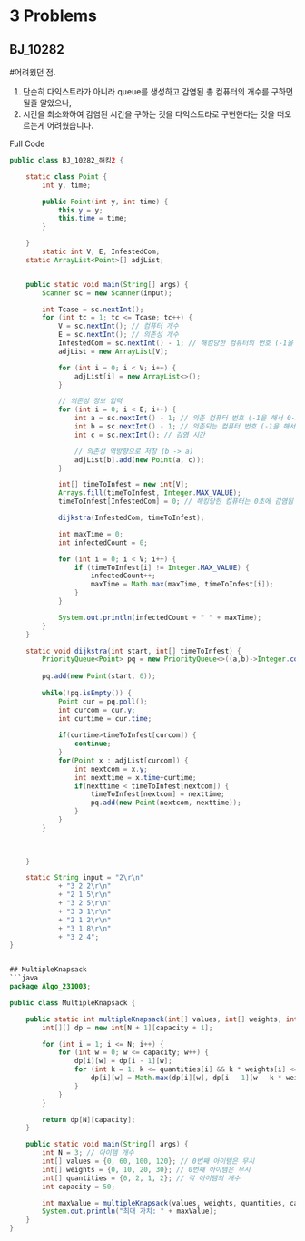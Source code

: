 
# 3 Problems

## BJ_10282

#어려웠던 점. 

1. 단순히 다익스트라가 아니라 queue를 생성하고 감염된 총 컴퓨터의 개수를 구하면 될줄 알았으나,
2. 시간을 최소화하여 감염된 시간을 구하는 것을 다익스트라로 구현한다는 것을 떠오르는게 어려웠습니다.

Full Code
```java
public class BJ_10282_해킹2 {

    static class Point {
        int y, time;

        public Point(int y, int time) {
            this.y = y;
            this.time = time;
        }

    }
        static int V, E, InfestedCom;
    static ArrayList<Point>[] adjList;


    public static void main(String[] args) {
        Scanner sc = new Scanner(input);

        int Tcase = sc.nextInt();
        for (int tc = 1; tc <= Tcase; tc++) {
            V = sc.nextInt(); // 컴퓨터 개수
            E = sc.nextInt(); // 의존성 개수
            InfestedCom = sc.nextInt() - 1; // 해킹당한 컴퓨터의 번호 (-1을 해서 0-based로 변환)
            adjList = new ArrayList[V];

            for (int i = 0; i < V; i++) {
                adjList[i] = new ArrayList<>();
            }

            // 의존성 정보 입력
            for (int i = 0; i < E; i++) {
                int a = sc.nextInt() - 1; // 의존 컴퓨터 번호 (-1을 해서 0-based로 변환)
                int b = sc.nextInt() - 1; // 의존되는 컴퓨터 번호 (-1을 해서 0-based로 변환)
                int c = sc.nextInt(); // 감염 시간

                // 의존성 역방향으로 저장 (b -> a)
                adjList[b].add(new Point(a, c));
            }

            int[] timeToInfest = new int[V];
            Arrays.fill(timeToInfest, Integer.MAX_VALUE);
            timeToInfest[InfestedCom] = 0; // 해킹당한 컴퓨터는 0초에 감염됨

            dijkstra(InfestedCom, timeToInfest);

            int maxTime = 0;
            int infectedCount = 0;

            for (int i = 0; i < V; i++) {
                if (timeToInfest[i] != Integer.MAX_VALUE) {
                    infectedCount++;
                    maxTime = Math.max(maxTime, timeToInfest[i]);
                }
            }

            System.out.println(infectedCount + " " + maxTime);
        }
    }

    static void dijkstra(int start, int[] timeToInfest) {
    	PriorityQueue<Point> pq = new PriorityQueue<>((a,b)->Integer.compare(a.time, b.time));
    	
    	pq.add(new Point(start, 0));
    	
    	while(!pq.isEmpty()) {
    		Point cur = pq.poll();
    		int curcom = cur.y;
    		int curtime = cur.time;
    		
    		if(curtime>timeToInfest[curcom]) {
    			continue;
    		}
    		for(Point x : adjList[curcom]) {
        		int nextcom = x.y;
        		int nexttime = x.time+curtime;    
        		if(nexttime < timeToInfest[nextcom]) {
        			timeToInfest[nextcom] = nexttime;
        			pq.add(new Point(nextcom, nexttime));
        		}  				
    		}		
    	}
    	
  

    }

    static String input = "2\r\n"
            + "3 2 2\r\n"
            + "2 1 5\r\n"
            + "3 2 5\r\n"
            + "3 3 1\r\n"
            + "2 1 2\r\n"
            + "3 1 8\r\n"
            + "3 2 4";
}


## MultipleKnapsack
```java
package Algo_231003;

public class MultipleKnapsack {

    public static int multipleKnapsack(int[] values, int[] weights, int[] quantities, int capacity, int N) {
        int[][] dp = new int[N + 1][capacity + 1];

        for (int i = 1; i <= N; i++) {
            for (int w = 0; w <= capacity; w++) {
                dp[i][w] = dp[i - 1][w];
                for (int k = 1; k <= quantities[i] && k * weights[i] <= w; k++) {
                    dp[i][w] = Math.max(dp[i][w], dp[i - 1][w - k * weights[i]] + k * values[i]);
                }
            }
        }

        return dp[N][capacity];
    }

    public static void main(String[] args) {
        int N = 3; // 아이템 개수
        int[] values = {0, 60, 100, 120}; // 0번째 아이템은 무시
        int[] weights = {0, 10, 20, 30}; // 0번째 아이템은 무시
        int[] quantities = {0, 2, 1, 2}; // 각 아이템의 개수
        int capacity = 50;

        int maxValue = multipleKnapsack(values, weights, quantities, capacity, N);
        System.out.println("최대 가치: " + maxValue);
    }
}
